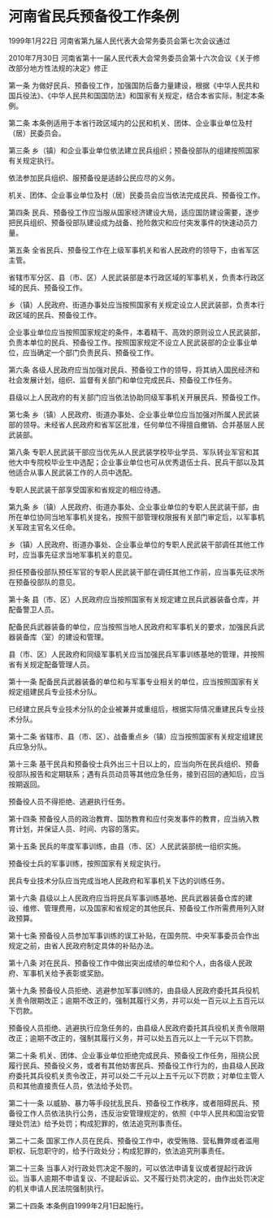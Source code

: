 # 河南省民兵预备役工作条例

1999年1月22日 河南省第九届人民代表大会常务委员会第七次会议通过

2010年7月30日 河南省第十一届人民代表大会常务委员会第十六次会议《关于修改部分地方性法规的决定》修正

<!-- INFO END -->

第一条 为做好民兵、预备役工作，加强国防后备力量建设，根据《中华人民共和国兵役法》、《中华人民共和国国防法》和国家有关规定，结合本省实际，制定本条例。

第二条 本条例适用于本省行政区域内的公民和机关、团体、企业事业单位及村（居）民委员会。

第三条 乡（镇）和企业事业单位依法建立民兵组织；预备役部队的组建按照国家有关规定执行。

依法参加民兵组织、服预备役是适龄公民应尽的义务。

机关、团体、企业事业单位及村（居）民委员会应当依法完成民兵、预备役工作。

第四条 民兵、预备役工作应当服从国家经济建设大局，适应国防建设需要，逐步把民兵组织、预备役部队建设成为战备、抢险救灾和应付突发事件的快速动员力量。

第五条 全省民兵、预备役工作在上级军事机关和省人民政府的领导下，由省军区主管。

省辖市军分区、县（市、区）人民武装部是本行政区域的军事机关，负责本行政区域的民兵、预备役工作。

乡（镇）人民政府、街道办事处应当按照国家有关规定设立人民武装部，负责本行政区域的民兵、预备役工作。

企业事业单位应当按照国家规定的条件，本着精干、高效的原则设立人民武装部，负责本单位的民兵、预备役工作。按照国家规定不设立人民武装部的企业事业单位，应当确定一个部门负责民兵、预备役工作。

第六条 各级人民政府应当加强对民兵、预备役工作的领导，将其纳入国民经济和社会发展计划，组织、监督有关部门和单位完成民兵、预备役工作任务。

县级以上人民政府的有关部门应当依法协助同级军事机关开展民兵、预备役工作。

第七条 乡（镇）人民政府、街道办事处、企业事业单位应当加强对所属人民武装部的领导。未经省人民政府和省军区批准，任何单位不得擅自撤销、合并基层人民武装部。

第八条 专职人民武装干部应当优先从人民武装学校毕业学员、军队转业军官和其他大中专院校毕业生中选配；企业事业单位也可从优秀退伍士兵、民兵干部以及其他适合从事人民武装工作的人员中选配。

专职人民武装干部享受国家和省规定的相应待遇。

第九条 乡（镇）人民政府、街道办事处、企业事业单位的专职人民武装干部，由所在单位协同当地军事机关提名，按照干部管理权限报有关部门审定后，以军事机关军政主官名义任命。

乡（镇）人民政府、街道办事处、企业事业单位的专职人民武装干部调任其他工作时，应当事先征求当地军事机关的意见。

担任预备役部队预任军官的专职人民武装干部在调任其他工作前，应当事先征求所在预备役部队的意见。

第十条 县（市、区）人民政府应当按照国家有关规定建立民兵武器装备仓库，并配备警卫人员。

配备民兵武器装备的单位，应当按照当地人民政府和军事机关的要求，加强民兵武器装备库（室）的建设和管理。

县（市、区）人民政府和同级军事机关应当加强民兵军事训练基地的管理，并按照省有关规定配备管理人员。

第十一条 配备民兵武器装备的单位和与军事专业相关的单位，应当按照国家有关规定组建民兵专业技术分队。

已经建立民兵专业技术分队的企业被兼并或重组后，根据实际情况重建民兵专业技术分队。

第十二条 省辖市、县（市、区）、战备重点乡（镇）应当按照国家有关规定组建民兵应急分队。

第十三条 基干民兵和预备役士兵外出三十日以上的，应当向所在民兵组织、预备役部队报告和定期联系；遇有兵员动员等其他应急任务，接到召回的通知后，应当按期返回。

预备役人员不得拒绝、逃避执行任务。

第十四条 预备役人员的政治教育、国防教育和应付突发事件的教育，应当纳入教育计划，并保证人员、时间、内容的落实。

第十五条 民兵的年度军事训练，由县（市、区）人民武装部统一组织实施。

预备役士兵的军事训练，按照国家有关规定执行。

民兵专业技术分队应当完成当地人民政府和军事机关下达的训练任务。

第十六条 县级以上人民政府应当将民兵军事训练基地、民兵武器装备仓库的建设、维修、管理费用，以及国家和省规定的其他民兵、预备役工作所需费用列入财政预算。

第十七条 预备役人员参加军事训练的误工补贴，在国务院、中央军事委员会作出规定之前，由省人民政府制定具体的补贴办法。

第十八条 对在民兵、预备役工作中做出突出成绩的单位和个人，由各级人民政府、军事机关给予表彰或奖励。

第十九条 预备役人员拒绝、逃避参加军事训练的，由县级人民政府委托其兵役机关责令限期改正；逾期不改正的，强制其履行义务，并可以处一百元以上五百元以下罚款。

预备役人员拒绝、逃避执行应急任务的，由县级人民政府委托其兵役机关责令限期改正；逾期不改正的，强制其履行义务，并可以处五百元以上一千元以下罚款。

第二十条 机关、团体、企业事业单位拒绝完成民兵、预备役工作任务，阻挠公民履行民兵、预备役义务，或者有其他妨害民兵、预备役工作行为的，由县级人民政府委托其兵役机关责令改正，并可以处二千元以上五千元以下罚款；对单位主管人员和其他直接责任人员，依法给予处罚。

第二十一条 以威胁、暴力等手段扰乱民兵、预备役工作秩序，或者阻碍民兵、预备役工作人员依法执行公务，违反治安管理规定的，依照《中华人民共和国治安管理处罚法》给予处罚；构成犯罪的，依法追究刑事责任。

第二十二条 国家工作人员在民兵、预备役工作中，收受贿赂、营私舞弊或者滥用职权、玩忽职守的，给予行政处分；构成犯罪的，依法追究刑事责任。

第二十三条 当事人对行政处罚决定不服的，可以依法申请复议或者提起行政诉讼。当事人逾期不申请复议、不提起诉讼、又不履行处罚决定的，由作出处罚决定的机关申请人民法院强制执行。

第二十四条 本条例自1999年2月1日起施行。


